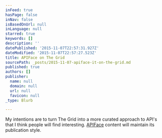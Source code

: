 ```yaml
---
inFeed: true
hasPage: false
inNav: false
isBasedOnUrl: null
inLanguage: null
starred: true
keywords: []
description: ''
datePublished: '2015-11-07T22:57:31.927Z'
dateModified: '2015-11-07T22:57:27.523Z'
title: APIFace on The Grid
sourcePath: _posts/2015-11-07-apiface-it-on-the-grid.md
published: true
authors: []
publisher:
  name: null
  domain: null
  url: null
  favicon: null
_type: Blurb

---
```

My intentions are to turn The Grid into a more curated approach to API's that I think people will find interesting. [APIFace][0] content will maintain its publication style.

[0]: http://apiface.pinion.co.il/